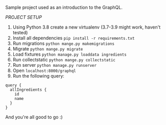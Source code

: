 
Sample project used as an introduction to the GraphQL.


*PROJECT SETUP*

1. Using Python 3.8 create a new virtualenv (3.7-3.9 might work, haven't tested)
2. Install all dependencies
`pip install -r requirements.txt`
3. Run migrations
`python mange.py makemigrations`
4. Migrate `python mange.py migrate`
5. Load fixtures `python manage.py loaddata ingredients`
6. Run collectstatic `python mange.py collectstatic`
7. Run server `python manage.py runserver`
8. Open `localhost:8000/graphql`
9. Run the following query:

```
query {
  allIngredients {
    id
    name
  }
}
```

And you're all good to go :)
